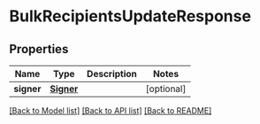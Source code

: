 # BulkRecipientsUpdateResponse

## Properties
Name | Type | Description | Notes
------------ | ------------- | ------------- | -------------
**signer** | [**Signer**](Signer.md) |  | [optional] 

[[Back to Model list]](../README.md#documentation-for-models) [[Back to API list]](../README.md#documentation-for-api-endpoints) [[Back to README]](../README.md)


